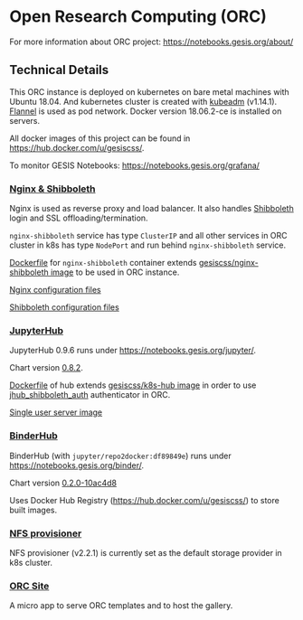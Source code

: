 # Open Research Computing (ORC)

For more information about ORC project: https://notebooks.gesis.org/about/

## Technical Details

This ORC instance is deployed on kubernetes on bare metal machines with Ubuntu 18.04.
And kubernetes cluster is created with [kubeadm](https://kubernetes.io/docs/setup/independent/create-cluster-kubeadm/) 
(v1.14.1).
[Flannel](https://github.com/coreos/flannel/tree/v0.11.0) is used as pod network.
Docker version 18.06.2-ce is installed on servers.

All docker images of this project can be found in https://hub.docker.com/u/gesiscss/.

To monitor GESIS Notebooks: https://notebooks.gesis.org/grafana/

### [Nginx & Shibboleth](/nginx_shibboleth/)

Nginx is used as reverse proxy and load balancer.
It also handles [Shibboleth](https://www.shibboleth.net/) login and
SSL offloading/termination.

`nginx-shibboleth` service has type `ClusterIP` and all other services in ORC cluster in k8s 
has type `NodePort` and run behind `nginx-shibboleth` service.

[Dockerfile](/nginx_shibboleth/docker/Dockerfile) for `nginx-shibboleth` container
extends [gesiscss/nginx-shibboleth image](https://github.com/gesiscss/jhub_shibboleth_auth/tree/master/docker/shibboleth)
to be used in ORC instance.

[Nginx configuration files](/nginx_shibboleth/nginx)

[Shibboleth configuration files](/nginx_shibboleth/shibboleth/conf)

### [JupyterHub](/jupyterhub)

JupyterHub 0.9.6 runs under https://notebooks.gesis.org/jupyter/. 

Chart version [0.8.2](https://github.com/jupyterhub/zero-to-jupyterhub-k8s/tree/0.8.2).

[Dockerfile](/jupyterhub/docker/k8s_hub) of hub
extends [gesiscss/k8s-hub image](https://github.com/gesiscss/jhub_shibboleth_auth/tree/master/docker/k8s_hub)
in order to use [jhub_shibboleth_auth](https://github.com/gesiscss/jhub_shibboleth_auth)
authenticator in ORC.

[Single user server image](https://github.com/gesiscss/data_science_image)

### [BinderHub](/binderhub)

BinderHub (with `jupyter/repo2docker:df89849e`) runs under https://notebooks.gesis.org/binder/. 

Chart version [0.2.0-10ac4d8](https://github.com/jupyterhub/binderhub/tree/10ac4d8)

Uses Docker Hub Registry (https://hub.docker.com/u/gesiscss/) to store built images.

### [NFS provisioner](/nfs_provisioner)

NFS provisioner (v2.2.1) is currently set as the default storage provider in k8s cluster.

### [ORC Site](/orc_site)

A micro app to serve ORC templates and to host the gallery.